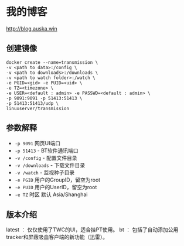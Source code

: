 # 我的博客
http://blog.auska.win

## 创建镜像

```
docker create --name=transmission \
-v <path to data>:/config \
-v <path to downloads>:/downloads \
-v <path to watch folder>:/watch \
-e PGID=<gid> -e PUID=<uid> \
-e TZ=<timezone> \
-e USER=<default : admin> -e PASSWD=<default : admin> \
-p 9091:9091 -p 51413:51413 \
-p 51413:51413/udp \
linuxserver/transmission
```

## 参数解释

* `-p 9091` 网页UI端口
* `-p 51413` - BT软件通讯端口
* `-v /config` - 配置文件目录
* `-v /downloads` - 下载文件目录
* `-v /watch` - 监视种子目录
* `-e PGID` 用户的GroupID，留空为root
* `-e PUID` 用户的UserID，留空为root
* `-e TZ` 时区 默认 Asia/Shanghai

## 版本介绍

latest ： 仅仅使用了TWC的UI，适合挂PT使用。
bt     ： 包括了自动添加公用tracker和屏蔽吸血客户端的新功能（迅雷）。
